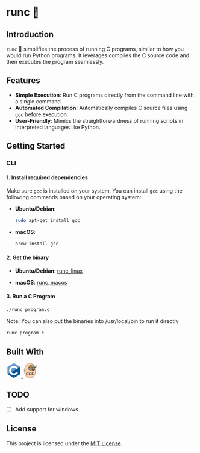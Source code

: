 # runc 🚀

## Introduction 
`runc` 🚀 simplifies the process of running C programs, similar to how you would run Python programs. It leverages compiles the C source code and then executes the program seamlessly.

## Features
- **Simple Execution**: Run C programs directly from the command line with a single command.
- **Automated Compilation**: Automatically compiles C source files using `gcc` before execution.
- **User-Friendly**: Mimics the straightforwardness of running scripts in interpreted languages like Python.

## Getting Started
### CLI
#### 1. Install required dependencies
Make sure `gcc` is installed on your system. You can install `gcc` using the following commands based on your operating system:
- **Ubuntu/Debian**:
    ```bash
    sudo apt-get install gcc
    ```
- **macOS**:
    ```bash
    brew install gcc
    ```
#### 2. Get the binary
- **Ubuntu/Debian**: [runc_linux](./runc_linux)

- **macOS**: [runc_macos](./runc_macosx)

#### 3. Run a C Program
```bash
./runc program.c
```
Note: You can also put the binaries into /usr/local/bin to run it directly
```bash
runc program.c
```

## Built With
<a href="https://en.cppreference.com/w/c" target="_blank" rel="noreferrer">
    <img src="https://raw.githubusercontent.com/devicons/devicon/master/icons/c/c-original.svg" alt="c" width="40" height="40"/>
</a>
<a href="https://gcc.gnu.org/" target="_blank" rel="noreferrer">
    <img src="https://raw.githubusercontent.com/devicons/devicon/master/icons/gcc/gcc-original.svg" alt="gcc" width="40" height="40"/>
</a>



## TODO
- [ ] Add support for windows

## License
This project is licensed under the [MIT License](LICENSE.md).